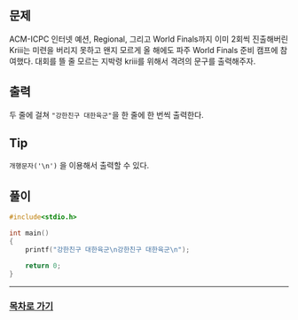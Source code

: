 ## 문제

ACM-ICPC 인터넷 예션, Regional, 그리고 World Finals까지 이미 2회씩 진출해버린 Kriii는 미련을 버리지 못하고 왠지 모르게 올 해에도 파주 World Finals 준비 캠프에 참여했다.
대회를 뜰 줄 모르는 지박령 kriii를 위해서 격려의 문구를 출력해주자.

## 출력

두 줄에 걸쳐 `"강한친구 대한육군"`을 한 줄에 한 번씩 출력한다.

## Tip

`개행문자('\n')` 을 이용해서 출력할 수 있다.

## 풀이
```c
#include<stdio.h>

int main()
{
	printf("강한친구 대한육군\n강한친구 대한육군\n");

	return 0;
}
```
---

### [목차로 가기](./../../../../)